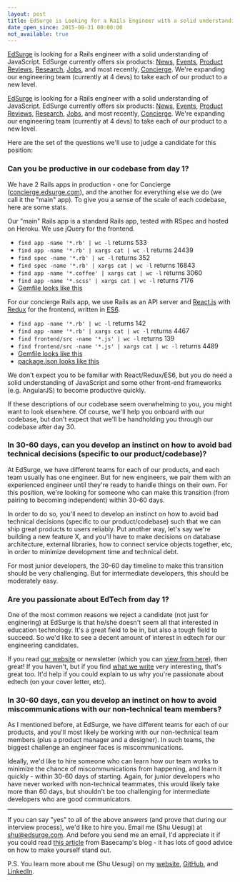 ```yaml
---
layout: post
title: EdSurge is Looking for a Rails Engineer with a solid understanding of JavaScript
date_open_since: 2015-08-31 00:00:00
not_available: true
---
```


[EdSurge](https://www.edsurge.com/) is looking for a Rails engineer with a solid understanding of JavaScript. EdSurge currently offers six products: [News](https://www.edsurge.com/news), [Events](https://www.edsurge.com/summits/overview), [Product Reviews](https://www.edsurge.com/products/), [Research](https://www.edsurge.com/reports), [Jobs](https://www.edsurge.com/jobs), and most recently, [Concierge](https://www.edsurge.com/news/2015-06-23-a-personal-concierge-for-edtech-companies-and-school-leaders). We're expanding our engineering team (currently at 4 devs) to take each of our product to a new level.

<!--break-->

[EdSurge](https://www.edsurge.com/) is looking for a Rails engineer with a solid understanding of JavaScript. EdSurge currently offers six products: [News](https://www.edsurge.com/news), [Events](https://www.edsurge.com/summits/overview), [Product Reviews](https://www.edsurge.com/products/), [Research](https://www.edsurge.com/reports), [Jobs](https://www.edsurge.com/jobs), and most recently, [Concierge](https://www.edsurge.com/news/2015-06-23-a-personal-concierge-for-edtech-companies-and-school-leaders). We're expanding our engineering team (currently at 4 devs) to take each of our product to a new level.

Here are the set of the questions we'll use to judge a candidate for this position:

### Can you be productive in our codebase from day 1?

We have 2 Rails apps in production - one for Concierge ([concierge.edsurge.com](http://concierge.edsurge.com/)), and the another for everything else we do (we call it the "main" app). To give you a sense of the scale of each codebase, here are some stats.

Our "main" Rails app is a standard Rails app, tested with RSpec and hosted on Heroku. We use jQuery for the frontend.

- `find app -name '*.rb' | wc -l` returns 533
- `find app -name '*.rb' | xargs cat | wc -l` returns 24439
- `find spec -name '*.rb' | wc -l` returns 352
- `find spec -name '*.rb' | xargs cat | wc -l` returns 16843
- `find app -name '*.coffee' | xargs cat | wc -l` returns 3060
- `find app -name '*.scss' | xargs cat | wc -l` returns 7176
- [Gemfile looks like this](https://gist.github.com/chibicode/0956f119ef7acbaa48d3)

For our concierge Rails app, we use Rails as an API server and [React.js](http://facebook.github.io/react/) with [Redux](https://github.com/rackt/redux) for the frontend, written in [ES6](https://babeljs.io/docs/learn-es2015/).

- `find app -name '*.rb' | wc -l` returns 142
- `find app -name '*.rb' | xargs cat | wc -l` returns 4467
- `find frontend/src -name '*.js' | wc -l` returns 139
- `find frontend/src -name '*.js' | xargs cat | wc -l` returns 4489
- [Gemfile looks like this](https://gist.github.com/chibicode/6f23609068417330ffcf)
- [package.json looks like this](https://gist.github.com/chibicode/4dd04e21af94816a0fb3)

We don't expect you to be familiar with React/Redux/ES6, but you do need a solid understanding of JavaScript and some other front-end frameworks (e.g. AngularJS) to become productive quickly.

If these descriptions of our codebase seem overwhelming to you, you might want to look elsewhere. Of course, we'll help you onboard with our codebase, but don't expect that we'll be handholding you through our codebase after day 30.

### In 30-60 days, can you develop an instinct on how to avoid bad technical decisions (specific to our product/codebase)?

At EdSurge, we have different teams for each of our products, and each team usually has one engineer. But for new engineers, we pair them with an experienced engineer until they're ready to handle things on their own. For this position, we're looking for someone who can make this transition (from pairing to becoming independent) within 30-60 days.

In order to do so, you'll need to develop an instinct on how to avoid bad technical decisions (specific to our product/codebase) such that we can ship great products to users reliably. Put another way, let's say we're building a new feature X, and you'll have to make decisions on database architecture, external libraries, how to connect service objects together, etc, in order to minimize development time and technical debt.

For most junior developers, the 30-60 day timeline to make this transition should be very challenging. But for intermediate developers, this should be moderately easy.

### Are you passionate about EdTech from day 1?

One of the most common reasons we reject a candidate (not just for enginering) at EdSurge is that he/she doesn't seem all that interested in education technology. It's a great field to be in, but also a tough field to succeed. So we'd like to see a decent amount of interest in edtech for our engineering candidates.

If you read [our website](https://www.edsurge.com/) or newsletter (which you can [view from here](https://www.edsurge.com/signup)), then great! If you haven't, but if you find [what we write](https://www.edsurge.com/) very interesting, that's great too. It'd help if you could explain to us why you're passionate about edtech (on your cover letter, etc).

### In 30-60 days, can you develop an instinct on how to avoid miscommunications with our non-technical team members?

As I mentioned before, at EdSurge, we have different teams for each of our products, and you'll most likely be working with our non-technical team members (plus a product manager and a designer). In such teams, the biggest challenge an engineer faces is miscommunications.

Ideally, we'd like to hire someone who can learn how our team works to minimize the chance of miscommunications from happening, and learn it quickly - within 30-60 days of starting. Again, for junior developers who have never worked with non-technical teammates, this would likely take more than 60 days, but shouldn't be too challenging for intermediate developers who are good communicators.

---

If you can say "yes" to all of the above answers (and prove that during our interview process), we'd like to hire you. Email me (Shu Uesugi) at [shu@edsurge.com](mailto:shu@edsurge.com). And before you send me an email, I'd appreciate it if you could read [this article](https://signalvnoise.com/posts/3904-youre-a-product-and-your-job-application-is-a-user-interface) from Basecamp's blog - it has lots of good advice on how to make yourself stand out.

P.S. You learn more about me (Shu Uesugi) on my [website](http://chibicode.com/), [GitHub](http://github.com/chibicode), and [LinkedIn](http://linkedin.com/in/chibicode).
